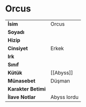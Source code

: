 # Orcus   
|  |  |  
|---|---|  
| **İsim** | Orcus |  
| **Soyadı** |  |  
| **Hizip** |  |  
| **Cinsiyet** | Erkek |  
| **Irk** |  |  
| **Sınıf** |  |  
| **Kütük** | [[Abyss]] |  
| **Münasebet** | Düşman |  
| **Karakter Betimi** |  |  
| **İlave Notlar** | Abyss lordu |  
